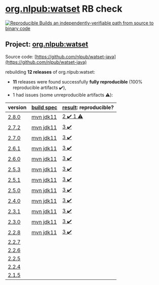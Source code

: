 [org.nlpub:watset](https://search.maven.org/artifact/org.nlpub/watset/) RB check
=======

[![Reproducible Builds](https://reproducible-builds.org/images/logos/rb.svg) an independently-verifiable path from source to binary code](https://reproducible-builds.org/)

## Project: [org.nlpub:watset](https://search.maven.org/artifact/org.nlpub/watset/)

Source code: [https://github.com/nlpub/watset-java](https://github.com/nlpub/watset-java)

rebuilding **12 releases** of org.nlpub:watset:
- **11** releases were found successfully **fully reproducible** (100% reproducible artifacts :heavy_check_mark:),
- 1 had issues (some unreproducible artifacts :warning:):

| version | [build spec](BUILDSPEC.md) | [result](https://reproducible-builds.org/docs/jvm/): reproducible? |
| -- | --------- | ------ |
| [2.8.0](https://search.maven.org/artifact/org.nlpub/watset/2.8.0/pom) | [mvn jdk11](watset-2.8.0.buildspec) | [2 :heavy_check_mark:  1 :warning:](watset-2.8.0.buildcompare) |
| [2.7.2](https://search.maven.org/artifact/org.nlpub/watset/2.7.2/pom) | [mvn jdk11](watset-2.7.2.buildspec) | [3 :heavy_check_mark: ](watset-2.7.2.buildcompare) |
| [2.7.0](https://search.maven.org/artifact/org.nlpub/watset/2.7.0/pom) | [mvn jdk11](watset-2.7.0.buildspec) | [3 :heavy_check_mark: ](watset-2.7.0.buildcompare) |
| [2.6.1](https://search.maven.org/artifact/org.nlpub/watset/2.6.1/pom) | [mvn jdk11](watset-2.6.1.buildspec) | [3 :heavy_check_mark: ](watset-2.6.1.buildcompare) |
| [2.6.0](https://search.maven.org/artifact/org.nlpub/watset/2.6.0/pom) | [mvn jdk11](watset-2.6.0.buildspec) | [3 :heavy_check_mark: ](watset-2.6.0.buildcompare) |
| [2.5.3](https://search.maven.org/artifact/org.nlpub/watset/2.5.3/pom) | [mvn jdk11](watset-2.5.3.buildspec) | [3 :heavy_check_mark: ](watset-2.5.3.buildcompare) |
| [2.5.1](https://search.maven.org/artifact/org.nlpub/watset/2.5.1/pom) | [mvn jdk11](watset-2.5.1.buildspec) | [3 :heavy_check_mark: ](watset-2.5.1.buildcompare) |
| [2.5.0](https://search.maven.org/artifact/org.nlpub/watset/2.5.0/pom) | [mvn jdk11](watset-2.5.0.buildspec) | [3 :heavy_check_mark: ](watset-2.5.0.buildcompare) |
| [2.4.0](https://search.maven.org/artifact/org.nlpub/watset/2.4.0/pom) | [mvn jdk11](watset-2.4.0.buildspec) | [3 :heavy_check_mark: ](watset-2.4.0.buildcompare) |
| [2.3.1](https://search.maven.org/artifact/org.nlpub/watset/2.3.1/pom) | [mvn jdk11](watset-2.3.1.buildspec) | [3 :heavy_check_mark: ](watset-2.3.1.buildcompare) |
| [2.3.0](https://search.maven.org/artifact/org.nlpub/watset/2.3.0/pom) | [mvn jdk11](watset-2.3.0.buildspec) | [3 :heavy_check_mark: ](watset-2.3.0.buildcompare) |
| [2.2.8](https://search.maven.org/artifact/org.nlpub/watset/2.2.8/pom) | [mvn jdk11](watset-2.2.8.buildspec) | [3 :heavy_check_mark: ](watset-2.2.8.buildcompare) |
| [2.2.7](https://search.maven.org/artifact/org.nlpub/watset/2.2.7/pom) | | |
| [2.2.6](https://search.maven.org/artifact/org.nlpub/watset/2.2.6/pom) | | |
| [2.2.5](https://search.maven.org/artifact/org.nlpub/watset/2.2.5/pom) | | |
| [2.2.4](https://search.maven.org/artifact/org.nlpub/watset/2.2.4/pom) | | |
| [2.1.5](https://search.maven.org/artifact/org.nlpub/watset/2.1.5/pom) | | |
